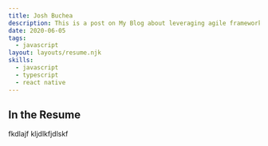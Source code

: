 ```yaml
---
title: Josh Buchea
description: This is a post on My Blog about leveraging agile frameworks.
date: 2020-06-05
tags:
  - javascript
layout: layouts/resume.njk
skills:
  - javascript
  - typescript
  - react native
---
```


## In the Resume

fkdlajf kljdlkfjdlskf
